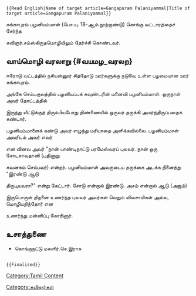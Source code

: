 ```{=mediawiki}
{{Read English|Name of target article=Gangapuram Palaniyammal|Title of target article=Gangapuram Palaniyammal}}
```
கங்காபுரம் பழனியம்மாள் (பொ.யு. 18-ஆம் நூற்றாண்டு) கொங்கு வட்டாரத்தைச் சேர்ந்த
கவிஞர்.சம்ஸ்கிருதமொழியிலும் தேர்ச்சி கொண்டவர்.

## வாய்மொழி வரலாறு {#வயமழ_வரலற}

ஈரோடு வட்டத்தில் நசியன்னூர் சித்தோடு ஊர்களுக்கு நடுவே உள்ள பழமையான ஊர் கங்காபுரம்.
அங்கே செம்பகுலத்தில் பழனியப்பக் கவுண்டரின் மனைவி பழனியம்மாள். ஒருநாள் அவர் தோட்டத்தில்
இருந்து வீட்டுக்குத் திரும்பியபோது திண்ணையில் ஒருவர் தருக்கி அமர்ந்திருப்பதைக் கண்டார்.
பழனியம்மாளைக் கண்டு அவர் எழுந்து மரியாதை அளிக்கவில்லை. பழனியம்மாள் அவரிடம் அவர் எவர்
என வினவ அவர் \"நான் பாண்டிநாட்டு பரமேஸ்வரப் புலவர். நான் ஒரு சோடசாவதானி (பதினாறு
கவனகம் செய்பவர்) என்றர். பழனியம்மாள் அவருடைய தருக்கை அடக்க நினைத்து \"இரண்டு ஆடு
திருடியவரா?\" என்று கேட்டார். சோடு என்றால் இரண்டு. அசம் என்றால் ஆடு (அஜம்)
இருபொருள் திறனை உணர்ந்த புலவர் அவர்கள் வெறும் விவசாயிகள் அல்ல, மொழியறிந்தோர் என
உணர்ந்து மன்னிப்பு கோரினார்.

## உசாத்துணை

-   கொங்குநட்டு மகளிர்.செ.இராசு

```{=mediawiki}
{{Finalised}}
```
[Category:Tamil Content](Category:Tamil_Content "wikilink")
[Category:கவிஞர்கள்](Category:கவிஞர்கள் "wikilink")
